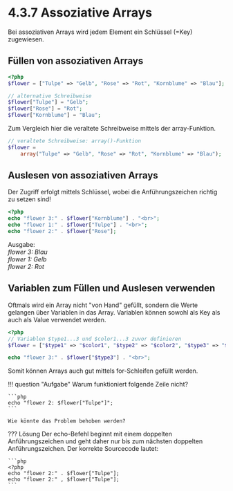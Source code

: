 # 4.3.7 Assoziative Arrays

Bei assoziativen Arrays wird jedem Element ein Schlüssel (=Key) zugewiesen.

## Füllen von assoziativen Arrays

```php linenums="1"
<?php
$flower = ["Tulpe" => "Gelb", "Rose" => "Rot", "Kornblume" => "Blau"];

// alternative Schreibweise
$flower["Tulpe"] = "Gelb";
$flower["Rose"] = "Rot";
$flower["Kornblume"] = "Blau";
```

Zum Vergleich hier die veraltete Schreibweise mittels der array-Funktion.

```php 
// veraltete Schreibweise: array()-Funktion
$flower = 
    array("Tulpe" => "Gelb", "Rose" => "Rot", "Kornblume" => "Blau");
```

## Auslesen von assoziativen Arrays

Der Zugriff erfolgt mittels Schlüssel, wobei die Anführungszeichen richtig zu setzen sind!

```php linenums="1"
<?php
echo "flower 3:" . $flower["Kornblume"] . "<br>";
echo "flower 1:" . $flower["Tulpe"] . "<br>";
echo "flower 2:" . $flower["Rose"];
```

Ausgabe:<br>
*flower 3: Blau*<br>
*flower 1: Gelb*<br>
*flower 2: Rot*<br>

## Variablen zum Füllen und Auslesen verwenden

Oftmals wird ein Array nicht "von Hand" gefüllt, sondern die Werte gelangen über Variablen in das Array. Variablen können sowohl als Key als auch als Value verwendet werden.

```php linenums="1"
<?php
// Variablen $type1...3 und $color1...3 zuvor definieren
$flower = ["$type1" => "$color1", "$type2" => "$color2", "$type3" => "$color3"];

echo "flower 3:" . $flower["$type3"] . "<br>";
```

Somit können Arrays auch gut mittels for-Schleifen gefüllt werden.

!!! question "Aufgabe"
    Warum funktioniert folgende Zeile nicht?

    ```php
    echo "flower 2: $flower["Tulpe"]";
    ```

    Wie könnte das Problem behoben werden?

??? Lösung
    Der echo-Befehl beginnt mit einem doppelten Anführungszeichen und geht daher nur bis zum nächsten doppelten Anführungszeichen. Der korrekte Sourcecode lautet:

    ```php
    <?php
    echo "flower 2:" . $flower["Tulpe"];
    echo "flower 2:" , $flower["Tulpe"];
    ```
